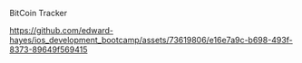 BitCoin Tracker

https://github.com/edward-hayes/ios_development_bootcamp/assets/73619806/e16e7a9c-b698-493f-8373-89649f569415

